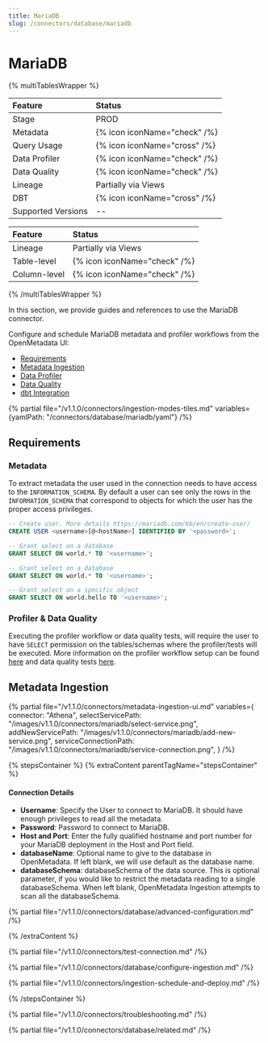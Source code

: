 ```yaml
---
title: MariaDB
slug: /connectors/database/mariadb
---
```


# MariaDB

{% multiTablesWrapper %}

| Feature            | Status                       |
| :----------------- | :--------------------------- |
| Stage              | PROD                         |
| Metadata           | {% icon iconName="check" /%} |
| Query Usage        | {% icon iconName="cross" /%} |
| Data Profiler      | {% icon iconName="check" /%} |
| Data Quality       | {% icon iconName="check" /%} |
| Lineage            | Partially via Views          |
| DBT                | {% icon iconName="cross" /%} |
| Supported Versions | --                           |

| Feature      | Status                       |
| :----------- | :--------------------------- |
| Lineage      | Partially via Views          |
| Table-level  | {% icon iconName="check" /%} |
| Column-level | {% icon iconName="check" /%} |

{% /multiTablesWrapper %}

In this section, we provide guides and references to use the MariaDB connector.

Configure and schedule MariaDB metadata and profiler workflows from the OpenMetadata UI:

- [Requirements](#requirements)
- [Metadata Ingestion](#metadata-ingestion)
- [Data Profiler](/connectors/ingestion/workflows/profiler)
- [Data Quality](/connectors/ingestion/workflows/data-quality)
- [dbt Integration](/connectors/ingestion/workflows/dbt)

{% partial file="/v1.1.0/connectors/ingestion-modes-tiles.md" variables={yamlPath: "/connectors/database/mariadb/yaml"} /%}

## Requirements

### Metadata
To extract metadata the user used in the connection needs to have access to the `INFORMATION_SCHEMA`. By default a user can see only the rows in the `INFORMATION_SCHEMA` that correspond to objects for which the user has the proper access privileges.

```SQL
-- Create user. More details https://mariadb.com/kb/en/create-user/
CREATE USER <username>[@<hostName>] IDENTIFIED BY '<password>';

-- Grant select on a database
GRANT SELECT ON world.* TO '<username>';

-- Grant select on a database
GRANT SELECT ON world.* TO '<username>';

-- Grant select on a specific object
GRANT SELECT ON world.hello TO '<username>';
```

### Profiler & Data Quality
Executing the profiler workflow or data quality tests, will require the user to have `SELECT` permission on the tables/schemas where the profiler/tests will be executed. More information on the profiler workflow setup can be found [here](/connectors/ingestion/workflows/profiler) and data quality tests [here](/connectors/ingestion/workflows/data-quality).

## Metadata Ingestion

{% partial 
  file="/v1.1.0/connectors/metadata-ingestion-ui.md" 
  variables={
    connector: "Athena", 
    selectServicePath: "/images/v1.1.0/connectors/mariadb/select-service.png",
    addNewServicePath: "/images/v1.1.0/connectors/mariadb/add-new-service.png",
    serviceConnectionPath: "/images/v1.1.0/connectors/mariadb/service-connection.png",
} 
/%}

{% stepsContainer %}
{% extraContent parentTagName="stepsContainer" %}

#### Connection Details

- **Username**: Specify the User to connect to MariaDB. It should have enough privileges to read all the metadata.
- **Password**: Password to connect to MariaDB.
- **Host and Port**: Enter the fully qualified hostname and port number for your MariaDB deployment in the Host and Port field.
- **databaseName**: Optional name to give to the database in OpenMetadata. If left blank, we will use default as the database name.
- **databaseSchema**: databaseSchema of the data source. This is optional parameter, if you would like to restrict the metadata reading to a single databaseSchema. When left blank, OpenMetadata Ingestion attempts to scan all the databaseSchema.

{% partial file="/v1.1.0/connectors/database/advanced-configuration.md" /%}

{% /extraContent %}

{% partial file="/v1.1.0/connectors/test-connection.md" /%}

{% partial file="/v1.1.0/connectors/database/configure-ingestion.md" /%}

{% partial file="/v1.1.0/connectors/ingestion-schedule-and-deploy.md" /%}

{% /stepsContainer %}

{% partial file="/v1.1.0/connectors/troubleshooting.md" /%}

{% partial file="/v1.1.0/connectors/database/related.md" /%}
